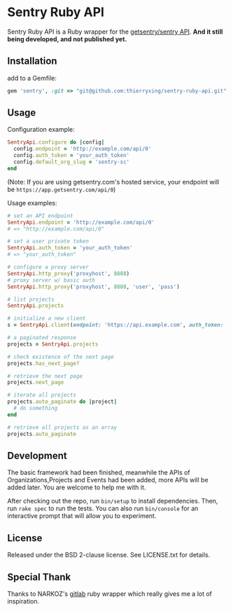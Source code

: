 # Sentry Ruby API

Sentry Ruby API is a Ruby wrapper for the [getsentry/sentry API](https://docs.sentry.io/hosted/api/). **And it still being developed, and not published yet.**

## Installation

add to a Gemfile:

```ruby
gem 'sentry', :git => "git@github.com:thierryxing/sentry-ruby-api.git"
```

## Usage

Configuration example:

```ruby
SentryApi.configure do |config|
  config.endpoint = 'http://example.com/api/0'
  config.auth_token = 'your_auth_token'
  config.default_org_slug = 'sentry-sc'
end
```

(Note: If you are using getsentry.com's hosted service, your endpoint will be `https://app.getsentry.com/api/0`)

Usage examples:

```ruby
# set an API endpoint
SentryApi.endpoint = 'http://example.com/api/0'
# => "http://example.com/api/0"

# set a user private token
SentryApi.auth_token = 'your_auth_token'
# => "your_auth_token"

# configure a proxy server
SentryApi.http_proxy('proxyhost', 8888)
# proxy server w/ basic auth
SentryApi.http_proxy('proxyhost', 8888, 'user', 'pass')

# list projects
SentryApi.projects

# initialize a new client
s = SentryApi.client(endpoint: 'https://api.example.com', auth_token: 'your_auth_token', default_org_slug: 'sentry-sc')

# a paginated response
projects = SentryApi.projects

# check existence of the next page
projects.has_next_page?

# retrieve the next page
projects.next_page

# iterate all projects
projects.auto_paginate do |project|
  # do something
end

# retrieve all projects as an array
projects.auto_paginate
```

## Development
The basic framework had been finished, meanwhile the APIs of Organizations,Projects and Events had been added, more APIs will be added later. You are welcome to help me with it.

After checking out the repo, run `bin/setup` to install dependencies. Then, run
`rake spec` to run the tests. You can also run `bin/console` for an interactive
prompt that will allow you to experiment.

## License

Released under the BSD 2-clause license. See LICENSE.txt for details.

## Special Thank
Thanks to NARKOZ's [gitlab](https://github.com/NARKOZ/gitlab) ruby wrapper which really gives me a lot of inspiration.